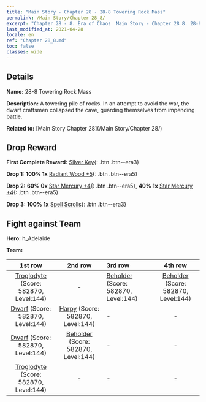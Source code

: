 ```yaml
---
title: "Main Story - Chapter 28 - 28-8 Towering Rock Mass"
permalink: /Main Story/Chapter 28_8/
excerpt: "Chapter 28 - 8. Era of Chaos  Main Story - Chapter 28_8. 28-8 Towering Rock Mass"
last_modified_at: 2021-04-28
locale: en
ref: "Chapter 28_8.md"
toc: false
classes: wide
---
```


## Details

 **Name:** 28-8 Towering Rock Mass

 **Description:** A towering pile of rocks. In an attempt to avoid the war, the dwarf craftsmen collapsed the cave, guarding themselves from impending battle.

 **Related to:** [Main Story Chapter 28](/Main Story/Chapter 28/)

## Drop Reward

 **First Complete Reward:** [Silver Key](/Items/con_693/){: .btn .btn--era3}

 **Drop 1:** **100% 1x** [Radiant Wood +5](/Items/mat_97/){: .btn .btn--era5}

 **Drop 2:** **60% 0x** [Star Mercury +4](/Items/mat_91/){: .btn .btn--era5}, **40% 1x** [Star Mercury +4](/Items/mat_91/){: .btn .btn--era5}

 **Drop 3:** **100% 1x** [Spell Scrolls](/Items/con_694/){: .btn .btn--era3}


## Fight against Team
 **Hero:** h_Adelaide

 **Team:**


  | 1st row | 2nd row | 3rd row | 4th row |
  |:----:|:----:|:----|:----:|
  | [Troglodyte](/units/Troglodyte/) (Score: 582870, Level:144)  | - | [Beholder](/units/Beholder/) (Score: 582870, Level:144)  | [Beholder](/units/Beholder/) (Score: 582870, Level:144)  |
  | [Dwarf](/units/Dwarf/) (Score: 582870, Level:144)  | [Harpy](/units/Harpy/) (Score: 582870, Level:144)  | - | - |
  | [Dwarf](/units/Dwarf/) (Score: 582870, Level:144)  | [Beholder](/units/Beholder/) (Score: 582870, Level:144)  | - | - |
  | [Troglodyte](/units/Troglodyte/) (Score: 582870, Level:144)  | - | - | - |



